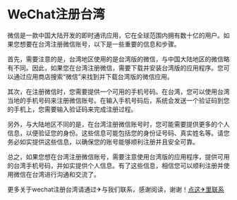 # WeChat注册台湾

微信是一款中国大陆开发的即时通讯应用，它在全球范围内拥有数十亿的用户。如果您想要在台湾注册微信账号，以下是一些重要的信息和步骤。

首先，需要注意的是，台湾地区使用的是台湾版的微信，与中国大陆地区的微信略有不同。因此，如果您在台湾注册微信，需要下载并安装台湾版的应用程序。您可以通过应用商店搜索“微信”来找到并下载台湾版的微信应用。

其次，在注册微信时，您需要提供一个可用的手机号码。在台湾，您可以使用台湾当地的手机号码来注册微信账号。在输入手机号码后，系统会发送一个验证码到您的手机上，您需要输入验证码来完成注册过程。

另外，与大陆地区不同的是，在台湾注册微信账号时，您可能需要提供更多的个人信息，以便验证您的身份。这些信息可能包括您的身份证号码、真实姓名等。请您务必如实提供这些信息，以确保您的账号能够顺利注册并且安全可靠。

总之，如果您想在台湾注册微信账号，需要注意使用台湾版的应用程序，提供可用的台湾手机号码，并如实提供个人信息。有了这些信息，相信您可以顺利注册并使用微信在台湾进行沟通和交流了。

更多关于wechat注册台湾请通过✈与我们联系，感谢阅读，谢谢！[点这✈里联系](https://lm.k02.cc)